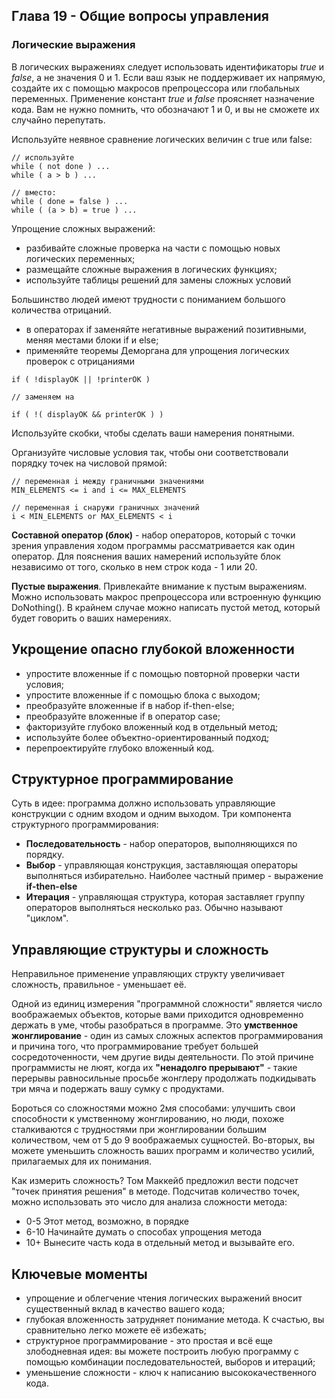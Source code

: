 ## Глава 19 - Общие вопросы управления
### Логические выражения
В логических выражениях следует использовать идентификаторы _true_ и _false_, а не значения 0 и 1. Если ваш язык не поддерживает их напрямую, создайте их с помощью макросов препроцессора или глобальных переменных. Применение констант _true_ и _false_ проясняет назначение кода. Вам не нужно помнить, что обозначают 1 и 0, и вы не сможете их случайно перепутать.

Используйте неявное сравнение логических величин с true или false:

```
// используйте
while ( not done ) ...
while ( a > b ) ...

// вместо:
while ( done = false ) ...
while ( (a > b) = true ) ...
```

Упрощение сложных выражений:
- разбивайте сложные проверка на части с помощью новых логических переменных;
- размещайте сложные выражения в логических функциях;
- используйте таблицы решений для замены сложных условий

Большинство людей имеют трудности с пониманием большого количества отрицаний.
- в операторах if заменяйте негативные выражений позитивными, меняя местами блоки if и else;
- применяйте теоремы Деморгана для упрощения логических проверок с отрицаниями

```
if ( !displayOK || !printerOK )

// заменяем на 

if ( !( displayOK && printerOK ) )
```

Используйте скобки, чтобы сделать ваши намерения понятными.

Организуйте числовые условия так, чтобы они соответствовали порядку точек на числовой прямой:

```
// переменная i между граничными значениями
MIN_ELEMENTS <= i and i <= MAX_ELEMENTS

// переменная i снаружи граничных значений
i < MIN_ELEMENTS or MAX_ELEMENTS < i
```

**Составной оператор (блок)** - набор операторов, который с точки зрения управления ходом программы рассматривается как один оператор. Для пояснения ваших намерений используйте блок независимо от того, сколько в нем строк кода - 1 или 20.

**Пустые выражения**. Привлекайте внимание к пустым выражениям. Можно использовать макрос препроцессора или встроенную функцию DoNothing(). В крайнем случае можно написать пустой метод, который будет говорить о ваших намерениях.

## Укрощение опасно глубокой вложенности
- упростите вложенные if с помощью повторной проверки части условия;
- упростите вложенные if с помощью блока с выходом;
- преобразуйте вложенные if в набор if-then-else;
- преобразуйте вложенные if в оператор case;
- факторизуйте глубоко вложенный код в отдельный метод;
- используйте более объектно-ориентированный подход;
- перепроектируйте глубоко вложенный код.
## Структурное программирование
Суть в идее: программа должно использовать управляющие конструкции с одним входом и одним выходом.
Три компонента структурного программирования:
- **Последовательность** - набор операторов, выполняющихся по порядку.
- **Выбор** - управляющая конструкция, заставляющая операторы выполняться избирательно. Наиболее частный пример - выражение __if-then-else__
- **Итерация** - управляющая структура, которая заставляет группу операторов выполняться несколько раз. Обычно называют "циклом".
## Управляющие структуры и сложность
Неправильное применение управляющих структу увеличивает сложность, правильное - уменьшает её.

Одной из единиц измерения "программной сложности" является число воображаемых объектов, которые вами приходится одновременно держать в уме, чтобы разобраться в программе. Это **умственное жонглирование** - один из самых сложных аспектов программирования и причина того, что программирование требует большей сосредоточенности, чем другие виды деятельности. По этой причине программисты не люят, когда их **"ненадолго прерывают"** - такие перерывы равносильные просьбе жонглеру продолжать подкидывать три мяча и подержать вашу сумку с продуктами.

Бороться со сложностями можно 2мя способами: улучшить свои способности к умственному жонглированию, но люди, похоже сталкиваются с трудностями при жонглировании большим количеством, чем от 5 до 9 воображаемых сущностей. Во-вторых, вы можете уменьшить сложность ваших программ и количество усилий, прилагаемых для их понимания.

Как измерить сложность? Том Маккейб предложил вести подсчет "точек принятия решения" в методе. Подсчитав количество точек, можно использовать это число для анализа сложности метода:
- 0-5 Этот метод, возможно, в порядке
- 6-10 Начинайте думать о способах упрощения метода
- 10+ Вынесите часть кода в отдельный метод и вызывайте его.
## Ключевые моменты
- упрощение и облегчение чтения логических выражений вносит существенный вклад в качество вашего кода;
- глубокая вложенность затрудняет понимание метода. К счастью, вы сравнительно легко можете её избежать;
- структурное программирование - это простая и всё еще злободневная идея: вы можете построить любую программу с помощью комбинации последовательностей, выборов и итераций;
- уменьшение сложности - ключ к написанию высококачественного кода.
